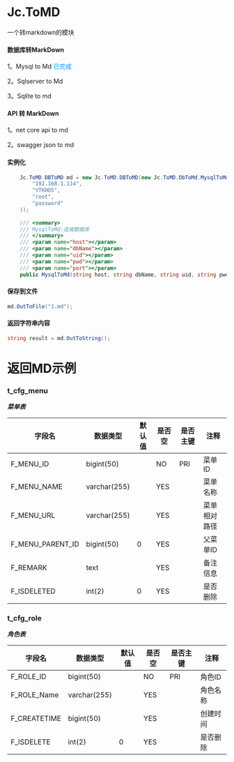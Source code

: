 # Jc.ToMD

一个转markdown的模块

#### 数据库转MarkDown

1。Mysql to Md    <font color=#0099ff>已完成</font>

2。Sqlserver to Md

3。Sqlite to md

#### API 转 MarkDown

1。net core api to md

2。swagger json to md

#### 实例化
```c#
    Jc.ToMD.DBToMD md = new Jc.ToMD.DBToMD(new Jc.ToMD.DbToMd.MysqlToMd(
        "192.168.1.114",
        "YTKHOS",
        "root",
        "password"
    ));
    
    /// <summary>
    /// MysqlToMd:连接数据库
    /// </summary>
    /// <param name="host"></param>
    /// <param name="dbName"></param>
    /// <param name="uid"></param>
    /// <param name="pwd"></param>
    /// <param name="port"></param>
    public MysqlToMd(string host, string dbName, string uid, string pwd, int port = 3306)
```


#### 保存到文件
```c#
md.OutToFile("1.md");
```

#### 返回字符串内容
```c#
string result = md.OutToString();
```

# 返回MD示例

### t_cfg_menu

***菜单表***

|字段名|数据类型|默认值|是否空|是否主键|注释|
|---|---|---|---|---|---|
|F_MENU_ID|bigint(50)| |NO|PRI|菜单ID|
|F_MENU_NAME|varchar(255)| |YES| |菜单名称|
|F_MENU_URL|varchar(255)| |YES| |菜单相对路径|
|F_MENU_PARENT_ID|bigint(50)|0|YES| |父菜单ID|
|F_REMARK|text| |YES| |备注信息|
|F_ISDELETED|int(2)|0|YES| |是否删除|

### t_cfg_role

***角色表***

|字段名|数据类型|默认值|是否空|是否主键|注释|
|---|---|---|---|---|---|
|F_ROLE_ID|bigint(50)| |NO|PRI|角色ID|
|F_ROLE_Name|varchar(255)| |YES| |角色名称|
|F_CREATETIME|bigint(50)| |YES| |创建时间|
|F_ISDELETE|int(2)|0|YES| |是否删除|
